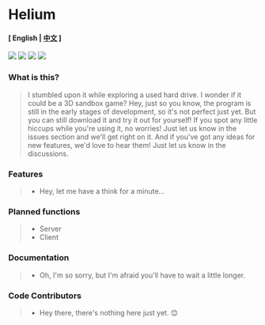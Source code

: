 # Helium
#### [ English | [中文](./README_CN.md) ]

[![](https://img.shields.io/badge/OS-Linux-%2300BFFF?style=plastic&logo=linux&logoColor=%23FFFFFF)](https://www.linux.org/)
[![](https://img.shields.io/badge/Code-Rust-%2300BFFF?style=plastic&logo=rust&logoColor=%23FFA500)](https://www.rust-lang.org/)
[![](https://img.shields.io/badge/Code-.NET-%2300BFFF?style=plastic&logo=dotnet&logoColor=%23512BD4)](https://dot.net)
![](https://img.shields.io/badge/Shell-Bash-%2300BFFF?style=plastic&logo=gnubash&logoColor=%234EAA25)

### What is this?

>I stumbled upon it while exploring a used hard drive. I wonder if it could be a 3D sandbox game? Hey, just so you know, the program is still in the early stages of development, so it's not perfect just yet. But you can still download it and try it out for yourself! If you spot any little hiccups while you're using it, no worries! Just let us know in the issues section and we'll get right on it. And if you've got any ideas for new features, we'd love to hear them! Just let us know in the discussions.
    
### Features
>- Hey, let me have a think for a minute...

### Planned functions

>- Server
>- Client

### Documentation
>- Oh, I'm so sorry, but I'm afraid you'll have to wait a little longer.

### Code Contributors
>- Hey there, there's nothing here just yet. 😊